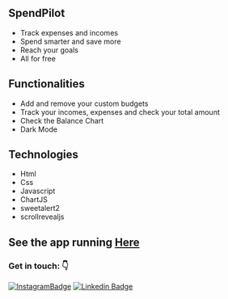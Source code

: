 ## SpendPilot
- Track expenses and incomes
- Spend smarter and save more
- Reach your goals
- All for free
## Functionalities
- Add and remove your custom budgets
- Track your incomes, expenses and check your total amount
- Check the Balance Chart
- Dark Mode
## Technologies
-  Html
- Css
- Javascript
- ChartJS
- sweetalert2
- scrollrevealjs

## See the app running [Here](https://spend-pilot.vercel.app/)

### Get in touch: 👇 
[![InstagramBadge](https://img.shields.io/badge/-@harsharma_16-D60187?style=flat-square&labelColor=D60187&logo=instagram&logoColor=white&link=https://www.instagram.com/harsharma_16/)](https://www.instagram.com/harsharma_16/) [![Linkedin Badge](https://img.shields.io/badge/-Harsh%20Kumar%20Sharma-1B63F5?style=flat-square&logo=Linkedin&logoColor=white&link=https://www.linkedin.com/in/harsh-kumar-sharma-87a85024b/)](https://www.linkedin.com/in/harsh-kumar-sharma-87a85024b/)
